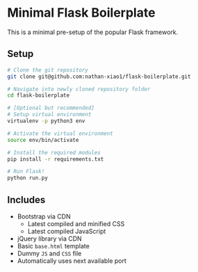 # Minimal Flask Boilerplate

This is a minimal pre-setup of the popular Flask framework.

## Setup

```bash
# Clone the git repository
git clone git@github.com:nathan-xiao1/flask-boilerplate.git

# Navigate into newly cloned repository folder
cd flask-boilerplate

# [Optional but recommended]
# Setup virtual environment 
virtualenv -p python3 env

# Activate the virtual environment
source env/bin/activate

# Install the required modules
pip install -r requirements.txt

# Run Flask!
python run.py
```

## Includes
- Bootstrap via CDN
	- Latest compiled and minified CSS
	- Latest compiled JavaScript
- jQuery library via CDN
- Basic `base.html` template
- Dummy `JS` and `CSS` file
- Automatically uses next available port
